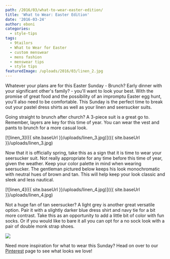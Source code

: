 ```yaml
---
path: /2016/03/what-to-wear-easter-edition/
title: 'What to Wear: Easter Edition'
date: '2016-03-24'
author: eboni
categories:
  - style-tips
tags:
  - 9tailors
  - What to Wear for Easter
  - custom menswear
  - mens fashion
  - menswear tips
  - style tips
featuredImage: /uploads/2016/03/linen_2.jpg
---
```

Whatever your plans are for this Easter Sunday - Brunch? Early dinner with your significant other's family? - you'll want to look your best. With the promise of great food and the possibility of an impromptu Easter egg hunt, you'll also need to be comfortable. This Sunday is the perfect time to break out your pastel dress shirts as well as your linen and seersucker suits.

Going straight to brunch after church? A 3-piece suit is a great go to. Remember, layers are key for this time of year. You can wear the vest and pants to brunch for a more casual look.

[![linen_3]({{ site.baseUrl }}/uploads/linen_3.jpg)]({{ site.baseUrl }}/uploads/linen_3.jpg)

Now that it is officially spring, take this as a sign that it is time to wear your seersucker suit. Not really appropriate for any time before this time of year, given the weather. Keep your color palette in mind when wearing seersucker. The gentleman pictured below keeps his look monochromatic with neutral hues of brown and tan. This will help keep your look classic and sleek and less nautical.

[![linen_4]({{ site.baseUrl }}/uploads/linen_4.jpg)]({{ site.baseUrl }}/uploads/linen_4.jpg)

Not a huge fan of tan seersucker? A light grey is another great versatile option. Pair it with a slightly darker blue dress shirt and navy tie for a bit more contrast. Take this as an opportunity to add a little bit of color with fun socks. Or if you would like to bare it all you can opt for a no sock look with a pair of double monk strap shoes.

![](https://s-media-cache-ak0.pinimg.com/564x/84/d6/1f/84d61f8d537eb8cc2e0c0320fba5dfe0.jpg)

Need more inspiration for what to wear this Sunday? Head on over to our [Pinterest](https://www.pinterest.com/9tailors/summer-suiting/) page to see what looks we love!